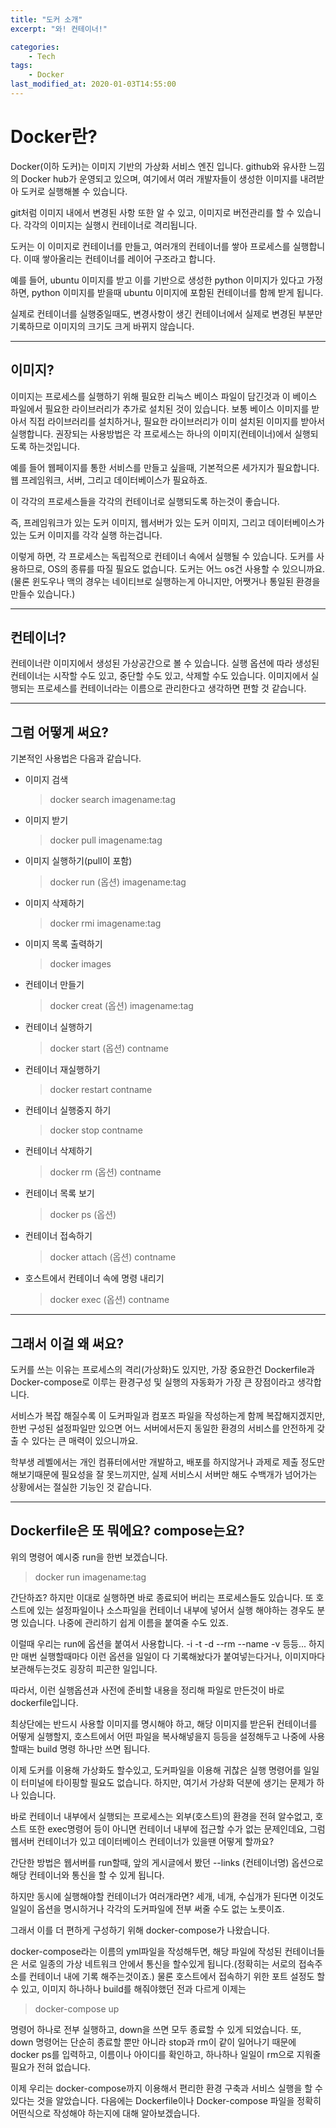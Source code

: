 ```yaml
---
title: "도커 소개"
excerpt: "와! 컨테이너!"

categories:
    - Tech
tags:
    - Docker
last_modified_at: 2020-01-03T14:55:00
---
```


Docker란?
===

Docker(이하 도커)는 이미지 기반의 가상화 서비스 엔진 입니다.
github와 유사한 느낌의 Docker hub가 운영되고 있으며, 여기에서 여러 개발자들이 생성한 이미지를 내려받아 도커로 실행해볼 수 있습니다.

git처럼 이미지 내에서 변경된 사항 또한 알 수 있고, 이미지로 버전관리를 할 수 있습니다. 각각의 이미지는 실행시 컨테이너로 격리됩니다.

도커는 이 이미지로 컨테이너를 만들고, 여러개의 컨테이너를 쌓아 프로세스를 실행합니다. 이때 쌓아올리는 컨테이너를 레이어 구조라고 합니다.

예를 들어, ubuntu 이미지를 받고 이를 기반으로 생성한 python 이미지가 있다고 가정하면, python 이미지를 받을때 ubuntu 이미지에 포함된 컨테이너를 함께 받게 됩니다.

실제로 컨테이너를 실행중일때도, 변경사항이 생긴 컨테이너에서 실제로 변경된 부분만 기록하므로 이미지의 크기도 크게 바뀌지 않습니다.

-----

이미지?
---

이미지는 프로세스를 실행하기 위해 필요한 리눅스 베이스 파일이 담긴것과 이 베이스 파일에서 필요한 라이브러리가 추가로 설치된 것이 있습니다.
보통 베이스 이미지를 받아서 직접 라이브러리를 설치하거나, 필요한 라이브러리가 이미 설치된 이미지를 받아서 실행합니다. 권장되는 사용방법은 각 프로세스는 하나의 이미지(컨테이너)에서 실행되도록 하는것입니다.

예를 들어 웹페이지를 통한 서비스를 만들고 싶을때, 기본적으론 세가지가 필요합니다. 웹 프레임워크, 서버, 그리고 데이터베이스가 필요하죠.

이 각각의 프로세스들을 각각의 컨테이너로 실행되도록 하는것이 좋습니다.

즉, 프레임워크가 있는 도커 이미지, 웹서버가 있는 도커 이미지, 그리고 데이터베이스가 있는 도커 이미지를 각각 실행 하는겁니다.

이렇게 하면, 각 프로세스는 독립적으로 컨테이너 속에서 실행될 수 있습니다.
도커를 사용하므로, OS의 종류를 따질 필요도 없습니다. 도커는 어느 os건 사용할 수 있으니까요.(물론 윈도우나 맥의 경우는 네이티브로 실행하는게 아니지만, 어쨋거나 통일된 환경을 만들수 있습니다.)

-----

컨테이너?
---

컨테이너란 이미지에서 생성된 가상공간으로 볼 수 있습니다.
실행 옵션에 따라 생성된 컨테이너는 시작할 수도 있고, 중단할 수도 있고, 삭제할 수도 있습니다. 이미지에서 실행되는 프로세스를 컨테이너라는 이름으로 관리한다고 생각하면 편할 것 같습니다.

-----

##  그럼 어떻게 써요?

기본적인 사용법은 다음과 같습니다.

- 이미지 검색
    > docker search imagename:tag
- 이미지 받기
    > docker pull imagename:tag
- 이미지 실행하기(pull이 포함)
    > docker run (옵션) imagename:tag
- 이미지 삭제하기
    > docker rmi imagename:tag
- 이미지 목록 출력하기
    > docker images
- 컨테이너 만들기
    > docker creat (옵션) imagename:tag
- 컨테이너 실행하기
    > docker start (옵션) contname
- 컨테이너 재실행하기
    > docker restart contname
- 컨테이너 실행중지 하기
    > docker stop contname
- 컨테이너 삭제하기
    > docker rm (옵션) contname
- 컨테이너 목록 보기
    > docker ps (옵션)
- 컨테이너 접속하기
    > docker attach (옵션) contname
- 호스트에서 컨테이너 속에 명령 내리기
    > docker exec (옵션) contname

-----

## 그래서 이걸 왜 써요?

도커를 쓰는 이유는 프로세스의 격리(가상화)도 있지만, 가장 중요한건 Dockerfile과 Docker-compose로 이루는 환경구성 및 실행의 자동화가 가장 큰 장점이라고 생각합니다.

서비스가 복잡 해질수록 이 도커파일과 컴포즈 파일을 작성하는게 함께 복잡해지겠지만, 한번 구성된 설정파일만 있으면 어느 서버에서든지 동일한 환경의 서비스를 안전하게 갖출 수 있다는 큰 매력이 있으니까요.

학부생 레벨에서는 개인 컴퓨터에서만 개발하고, 배포를 하지않거나 과제로 제출 정도만 해보기때문에 필요성을 잘 못느끼지만, 실제 서비스시 서버만 해도 수백개가 넘어가는 상황에서는 절실한 기능인 것 같습니다.

-----

## Dockerfile은 또 뭐에요? compose는요?

위의 명령어 예시중 run을 한번 보겠습니다.

> docker run imagename:tag

간단하죠? 하지만 이대로 실행하면 바로 종료되어 버리는 프로세스들도 있습니다.
또 호스트에 있는 설정파일이나 소스파일을 컨테이너 내부에 넣어서 실행 해야하는 경우도 분명 있습니다.
나중에 관리하기 쉽게 이름을 붙여줄 수도 있죠.

이럴때 우리는 run에 옵션을 붙여서 사용합니다. -i -t -d --rm --name -v 등등...
하지만 매번 실행할때마다 이런 옵션을 일일이 다 기록해놨다가 붙여넣는다거나, 이미지마다 보관해두는것도 굉장히 피곤한 일입니다.

따라서, 이런 실행옵션과 사전에 준비할 내용을 정리해 파일로 만든것이 바로 dockerfile입니다.

최상단에는 반드시 사용할 이미지를 명시해야 하고, 해당 이미지를 받은뒤 컨테이너를 어떻게 실행할지, 호스트에서 어떤 파일을 복사해넣을지 등등을 설정해두고 나중에 사용할때는 build 명령 하나만 쓰면 됩니다.

이제 도커를 이용해 가상화도 할수있고, 도커파일을 이용해 귀찮은 실행 명령어를 일일이 터미널에 타이핑할 필요도 없습니다. 하지만, 여기서 가상화 덕분에 생기는 문제가 하나 있습니다.

바로 컨테이너 내부에서 실행되는 프로세스는 외부(호스트)의 환경을 전혀 알수없고, 호스트 또한 exec명령어 등이 아니면 컨테이너 내부에 접근할 수가 없는 문제인데요, 그럼 웹서버 컨테이너가 있고 데이터베이스 컨테이너가 있을땐 어떻게 할까요?

간단한 방법은 웹서버를 run할때, 앞의 게시글에서 봤던 --links (컨테이너명) 옵션으로 해당 컨테이너와 통신을 할 수 있게 됩니다.

하지만 동시에 실행해야할 컨테이너가 여러개라면? 세개, 네개, 수십개가 된다면 이것도 일일이 옵션을 명시하거나 각각의 도커파일에 전부 써줄 수도 없는 노릇이죠.

그래서 이를 더 편하게 구성하기 위해 docker-compose가 나왔습니다.

docker-compose라는 이름의 yml파일을 작성해두면, 해당 파일에 작성된 컨테이너들은 서로 일종의 가상 네트워크 안에서 통신을 할수있게 됩니다.(정확히는 서로의 접속주소를 컨테이너 내에 기록 해주는것이죠.) 물론 호스트에서 접속하기 위한 포트 설정도 할 수 있고, 이미지 하나하나 build를 해줘야했던 전과 다르게 이제는 

> docker-compose up

명령어 하나로 전부 실행하고, down을 쓰면 모두 종료할 수 있게 되었습니다.
또, down 명령어는 단순히 종료할 뿐만 아니라 stop과 rm이 같이 일어나기 때문에 docker ps를 입력하고, 이름이나 아이디를 확인하고, 하나하나 일일이 rm으로 지워줄 필요가 전혀 없습니다.

이제 우리는 docker-compose까지 이용해서 편리한 환경 구축과 서비스 실행을 할 수 있다는 것을 알았습니다. 다음에는 Dockerfile이나 Docker-compose 파일을 정확히 어떤식으로 작성해야 하는지에 대해 알아보겠습니다.